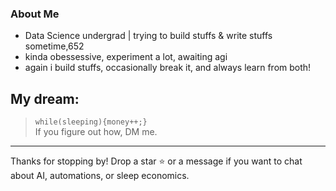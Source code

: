 
###  About Me

- Data Science undergrad | trying to build stuffs & write stuffs sometime,652
- kinda obessessive, experiment a lot, awaiting agi
- again i build stuffs, occasionally break it, and always learn from both!







<!-- 
#### GitHub Stats
Retro game style with pixel art shields and font! -->
<!-- <p align="center">
  <img src="https://github-readme-stats.vercel.app/api?username=renovamen1&show_icons=true&theme=retro&icon_color=FFD700&title_color=FF6F00&text_color=F3E99F&bg_color=2d2d2d" alt="Prabin's GitHub stats" width="425"/>
  <img src="https://github-readme-stats.vercel.app/api/top-langs/?username=renovamen1&layout=compact&theme=retro&title_color=FF6F00&text_color=F3E99F&bg_color=2d2d2d" alt="Top Languages" width="325"/>
</p>

<p align="center">
  <img src="https://capsule-render.vercel.app/api?type=rect&color=FFD700&height=80&section=footer&text=LEVELLING%20UP!%20👾&fontColor=2d2d2d&fontSize=40&animation=twinkling"/>
</p> -->


##  My dream:
>  `while(sleeping){money++;}`  
If you figure out how, DM me.

---

Thanks for stopping by! Drop a star ⭐ or a message if you want to chat about AI, automations, or sleep economics.
